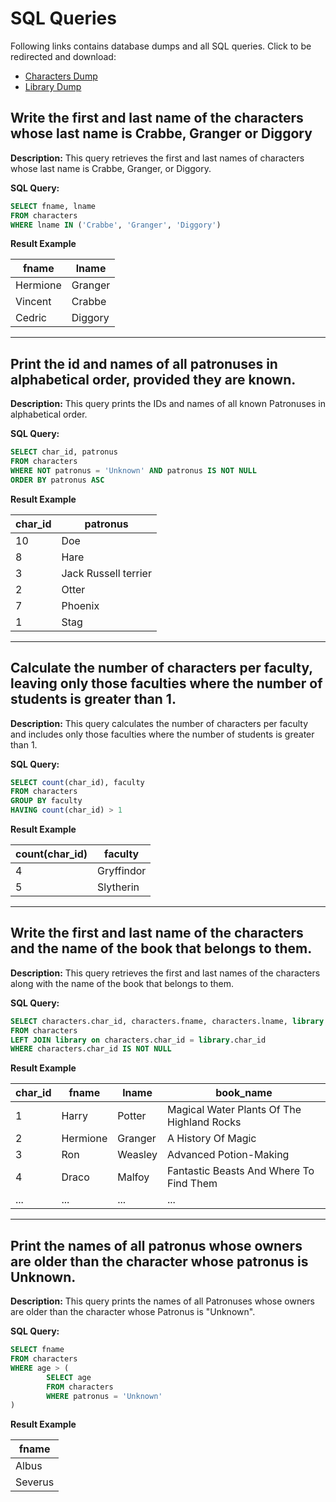 # SQL Queries

Following links contains database dumps and all SQL queries. Click to be redirected and download:

- [Characters Dump](https://drive.google.com/file/d/1aouJWJEOBXxIfR5RNekctdIimpgfzjo7/view?usp=sharing)
- [Library Dump](https://drive.google.com/file/d/1hsHqN83engEs6HhtCEn2Ka3tQPk0e6ht/view?usp=sharing)



## Write the first and last name of the characters whose last name is Crabbe, Granger or Diggory

**Description:**
This query retrieves the first and last names of characters whose last name is Crabbe, Granger, or Diggory.

**SQL Query:**

```sql
SELECT fname, lname
FROM characters
WHERE lname IN ('Crabbe', 'Granger', 'Diggory')
  ```

**Result Example**

| fname    | lname   |
|----------|---------|
| Hermione | Granger |
| Vincent  | Crabbe  |
| Cedric   | Diggory |

------------------------------------------------------------------------------------------

## Print the id and names of all patronuses in alphabetical order, provided they are known.

**Description:**
This query prints the IDs and names of all known Patronuses in alphabetical order.

**SQL Query:**

```sql
SELECT char_id, patronus
FROM characters
WHERE NOT patronus = 'Unknown' AND patronus IS NOT NULL
ORDER BY patronus ASC
  ```

**Result Example**

| char_id | patronus             |
|---------|----------------------|
|      10 | Doe                  |
|       8 | Hare                 |
|       3 | Jack Russell terrier |
|       2 | Otter                |
|       7 | Phoenix              |
|       1 | Stag                 |

------------------------------------------------------------------------------------------

## Calculate the number of characters per faculty, leaving only those faculties where the number of students is greater than 1.

**Description:**
This query calculates the number of characters per faculty and includes only those faculties where the number of students is greater than 1.

**SQL Query:**

```sql
SELECT count(char_id), faculty
FROM characters
GROUP BY faculty
HAVING count(char_id) > 1
  ```

**Result Example**

| count(char_id) | faculty    |
|----------------|------------|
|              4 | Gryffindor |
|              5 | Slytherin  |

------------------------------------------------------------------------------------------

## Write the first and last name of the characters and the name of the book that belongs to them.

**Description:**
This query retrieves the first and last names of the characters along with the name of the book that belongs to them.

**SQL Query:**

```sql
SELECT characters.char_id, characters.fname, characters.lname, library.book_name
FROM characters
LEFT JOIN library on characters.char_id = library.char_id
WHERE characters.char_id IS NOT NULL
  ```

**Result Example**

| char_id | fname    | lname      | book_name                                  |
|---------|----------|------------|--------------------------------------------|
|       1 | Harry    | Potter     | Magical Water Plants Of The Highland Rocks |
|       2 | Hermione | Granger    | A History Of Magic                         |
|       3 | Ron      | Weasley    | Advanced Potion-Making                     |
|       4 | Draco    | Malfoy     | Fantastic Beasts And Where To Find Them    |
|       ... | ...  | ...     | ...    |

------------------------------------------------------------------------------------------

## Print the names of all patronus whose owners are older than the character whose patronus is Unknown.

**Description:**
This query prints the names of all Patronuses whose owners are older than the character whose Patronus is "Unknown".

**SQL Query:**

```sql
SELECT fname
FROM characters
WHERE age > (
        SELECT age
        FROM characters
        WHERE patronus = 'Unknown'
)

  ```

**Result Example**

| fname   |
|---------|
| Albus   |
| Severus |

